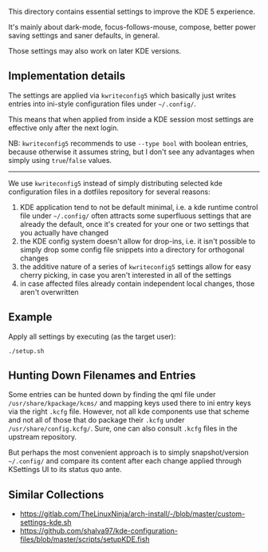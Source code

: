 This directory contains essential settings to improve the KDE 5 experience.

It's mainly about dark-mode, focus-follows-mouse, compose, better power saving settings and saner defaults, in general.

Those settings may also work on later KDE versions.


## Implementation details

The settings are applied via `kwriteconfig5` which basically just writes entries into ini-style configuration files under `~/.config/`.

This means that when applied from inside a KDE session most settings are effective only after the next login.

NB: `kwriteconfig5` recommends to use `--type bool` with boolean entries, because otherwise it assumes string, but I don't see any advantages when simply using `true`/`false` values.

---

We use `kwriteconfig5` instead of simply distributing selected kde configuration files in a dotfiles repository for several reasons:

1. KDE application tend to not be default minimal, i.e. a kde runtime control file under `~/.config/` often attracts some superfluous settings that are already the default, once it's created for your one or two settings that you actually have changed
2. the KDE config system doesn't allow for drop-ins, i.e. it isn't possible to simply drop some config file snippets into a directory for orthogonal changes
3. the additive nature of a series of `kwriteconfig5` settings allow for easy cherry picking, in case you aren't interested in all of the settings
4. in case affected files already contain independent local changes, those aren't overwritten


## Example

Apply all settings by executing (as the target user):

```
./setup.sh
```


## Hunting Down Filenames and Entries

Some entries can be hunted down by finding the qml file under `/usr/share/kpackage/kcms/` and mapping keys used there to ini entry keys via the right `.kcfg` file.
However, not all kde components use that scheme and not all of those that do package their `.kcfg` under `/usr/share/config.kcfg/`.
Sure, one can also consult `.kcfg` files in the upstream repository.

But perhaps the most convenient approach is to simply snapshot/version `~/.config/` and compare its content after each change applied through KSettings UI to its status quo ante.


## Similar Collections

- https://gitlab.com/TheLinuxNinja/arch-install/-/blob/master/custom-settings-kde.sh
- https://github.com/shalva97/kde-configuration-files/blob/master/scripts/setupKDE.fish
 
